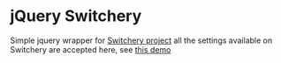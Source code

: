 # jQuery Switchery
Simple jquery wrapper for [Switchery project](http://abpetkov.github.io/switchery/) all the settings available on Switchery are accepted here, see [this demo](https://joneldiablo.github.io/jquery.switchery/)
